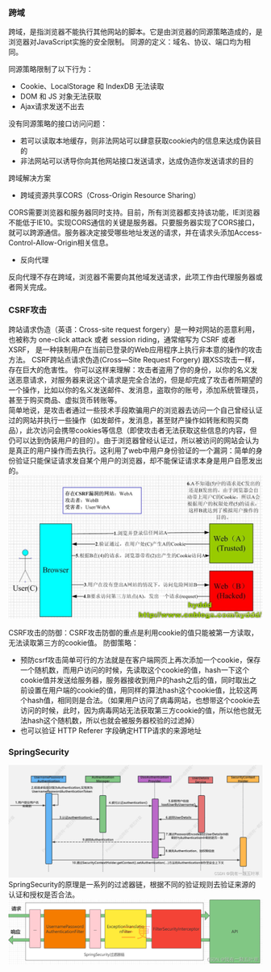 ### 跨域
跨域，是指浏览器不能执行其他网站的脚本。它是由浏览器的同源策略造成的，是浏览器对JavaScript实施的安全限制。
同源的定义：域名、协议、端口均为相同。

同源策略限制了以下行为：

- Cookie、LocalStorage 和 IndexDB 无法读取
- DOM 和 JS 对象无法获取
- Ajax请求发送不出去

没有同源策略的接口访问问题：

- 若可以读取本地缓存，则非法网站可以肆意获取cookie内的信息来达成伪装目的
- 非法网站可以诱导你向其他网站接口发送请求，达成伪造你发送请求的目的

跨域解决方案

- 跨域资源共享CORS（Cross-Origin Resource Sharing）

CORS需要浏览器和服务器同时支持。目前，所有浏览器都支持该功能，IE浏览器不能低于IE10。实现CORS通信的关键是服务器。只要服务器实现了CORS接口，就可以跨源通信。服务器决定接受哪些地址发送的请求，并在请求头添加Access-Control-Allow-Origin相关信息。

- 反向代理

反向代理不存在跨域，浏览器不需要向其他域发送请求，此项工作由代理服务器或者网关完成。

### CSRF攻击
跨站请求伪造（英语：Cross-site request forgery）是一种对网站的恶意利用，也被称为 one-click attack 或者 session riding，通常缩写为 CSRF 或者 XSRF， 是一种挟制用户在当前已登录的Web应用程序上执行非本意的操作的攻击方法。 CSRF跨站点请求伪造(Cross—Site Request Forgery) 跟XSS攻击一样，存在巨大的危害性。
你可以这样来理解：攻击者盗用了你的身份，以你的名义发送恶意请求，对服务器来说这个请求是完全合法的，但是却完成了攻击者所期望的一个操作，比如以你的名义发送邮件、发消息，盗取你的账号，添加系统管理员，甚至于购买商品、虚拟货币转账等。        
简单地说，是攻击者通过一些技术手段欺骗用户的浏览器去访问一个自己曾经认证过的网站并执行一些操作（如发邮件，发消息，甚至财产操作如转账和购买商品），此次访问会携带cookies等信息（即使攻击者无法获取这些信息的内容，但仍可以达到伪装用户的目的）。由于浏览器曾经认证过，所以被访问的网站会认为是真正的用户操作而去执行。这利用了web中用户身份验证的一个漏洞：简单的身份验证只能保证请求发自某个用户的浏览器，却不能保证请求本身是用户自愿发出的。   
 ![csrf_1.jpeg](./images/csrf_1.jpeg)

CSRF攻击的防御：CSRF攻击防御的重点是利用cookie的值只能被第一方读取，无法读取第三方的cookie值。
防御策略：

- 预防csrf攻击简单可行的方法就是在客户端网页上再次添加一个cookie，保存一个随机数，而用户访问的时候，先读取这个cookie的值，hash一下这个cookie值并发送给服务器，服务器接收到用户的hash之后的值，同时取出之前设置在用户端的cookie的值，用同样的算法hash这个cookie值，比较这两个hash值，相同则是合法。（如果用户访问了病毒网站，也想带这个cookie去访问的时候，此时，因为病毒网站无法获取第三方cookie的值，所以他也就无法hash这个随机数，所以也就会被服务器校验的过滤掉）
- 也可以验证 HTTP Referer 字段确定HTTP请求的来源地址

### SpringSecurity
![springsecurity_1.png](./images/springsecurity_1.png)
SpringSecurity的原理是一系列的过滤器链，根据不同的验证规则去验证来源的认证和授权是否合法。
![springsecurity_2.png](./images/springsecurity_2.png)
